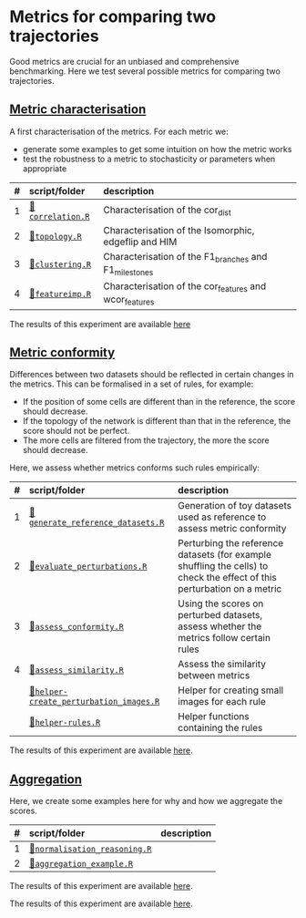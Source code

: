 
# Metrics for comparing two trajectories

Good metrics are crucial for an unbiased and comprehensive benchmarking.
Here we test several possible metrics for comparing two trajectories.

## [Metric characterisation](01-metric_characterisation)

A first characterisation of the metrics. For each metric we:

  - generate some examples to get some intuition on how the metric works
  - test the robustness to a metric to stochasticity or parameters when
    appropriate

| \# | script/folder                                                                                                                          | description                                                                |
| :- | :------------------------------------------------------------------------------------------------------------------------------------- | :------------------------------------------------------------------------- |
| 1  | [📄`correlation.R`](/home/wouters/thesis/projects/dynverse/dynbenchmark/scripts/02-metrics/01-metric_characterisation/01-correlation.R) | Characterisation of the cor<sub>dist</sub>                                 |
| 2  | [📄`topology.R`](/home/wouters/thesis/projects/dynverse/dynbenchmark/scripts/02-metrics/01-metric_characterisation/02-topology.R)       | Characterisation of the Isomorphic, edgeflip and HIM                       |
| 3  | [📄`clustering.R`](/home/wouters/thesis/projects/dynverse/dynbenchmark/scripts/02-metrics/01-metric_characterisation/03-clustering.R)   | Characterisation of the F1<sub>branches</sub> and F1<sub>milestones</sub>  |
| 4  | [📄`featureimp.R`](/home/wouters/thesis/projects/dynverse/dynbenchmark/scripts/02-metrics/01-metric_characterisation/04-featureimp.R)   | Characterisation of the cor<sub>features</sub> and wcor<sub>features</sub> |

The results of this experiment are available
[here](https://github.com/dynverse/dynbenchmark_results/tree/master/02-metrics/01-metric_characterisation)

## [Metric conformity](02-metric_conformity)

Differences between two datasets should be reflected in certain changes
in the metrics. This can be formalised in a set of rules, for example:

  - If the position of some cells are different than in the reference,
    the score should decrease.
  - If the topology of the network is different than that in the
    reference, the score should not be perfect.
  - The more cells are filtered from the trajectory, the more the score
    should decrease.

Here, we assess whether metrics conforms such rules
empirically:

| \# | script/folder                                                                                                                                                             | description                                                                                                              |
| :- | :------------------------------------------------------------------------------------------------------------------------------------------------------------------------ | :----------------------------------------------------------------------------------------------------------------------- |
| 1  | [📄`generate_reference_datasets.R`](/home/wouters/thesis/projects/dynverse/dynbenchmark/scripts/02-metrics/02-metric_conformity/01-generate_reference_datasets.R)          | Generation of toy datasets used as reference to assess metric conformity                                                 |
| 2  | [📄`evaluate_perturbations.R`](/home/wouters/thesis/projects/dynverse/dynbenchmark/scripts/02-metrics/02-metric_conformity/02-evaluate_perturbations.R)                    | Perturbing the reference datasets (for example shuffling the cells) to check the effect of this perturbation on a metric |
| 3  | [📄`assess_conformity.R`](/home/wouters/thesis/projects/dynverse/dynbenchmark/scripts/02-metrics/02-metric_conformity/03-assess_conformity.R)                              | Using the scores on perturbed datasets, assess whether the metrics follow certain rules                                  |
| 4  | [📄`assess_similarity.R`](/home/wouters/thesis/projects/dynverse/dynbenchmark/scripts/02-metrics/02-metric_conformity/04-assess_similarity.R)                              | Assess the similarity between metrics                                                                                    |
|    | [📄`helper-create_perturbation_images.R`](/home/wouters/thesis/projects/dynverse/dynbenchmark/scripts/02-metrics/02-metric_conformity/helper-create_perturbation_images.R) | Helper for creating small images for each rule                                                                           |
|    | [📄`helper-rules.R`](/home/wouters/thesis/projects/dynverse/dynbenchmark/scripts/02-metrics/02-metric_conformity/helper-rules.R)                                           | Helper functions containing the rules                                                                                    |

The results of this experiment are available
[here](https://github.com/dynverse/dynbenchmark_results/tree/master/02-metrics/02-metric_conformity).

## [Aggregation](03-aggregation)

Here, we create some examples here for why and how we aggregate the
scores.

| \# | script/folder                                                                                                                                      | description |
| :- | :------------------------------------------------------------------------------------------------------------------------------------------------- | :---------- |
| 1  | [📄`normalisation_reasoning.R`](/home/wouters/thesis/projects/dynverse/dynbenchmark/scripts/02-metrics/03-aggregation/01-normalisation_reasoning.R) |             |
| 2  | [📄`aggregation_example.R`](/home/wouters/thesis/projects/dynverse/dynbenchmark/scripts/02-metrics/03-aggregation/02-aggregation_example.R)         |             |

The results of this experiment are available
[here](https://github.com/dynverse/dynbenchmark_results/tree/master/02-metrics/03-aggregation).

The results of this experiment are available
[here](https://github.com/dynverse/dynbenchmark_results/tree/master/02-metrics).
